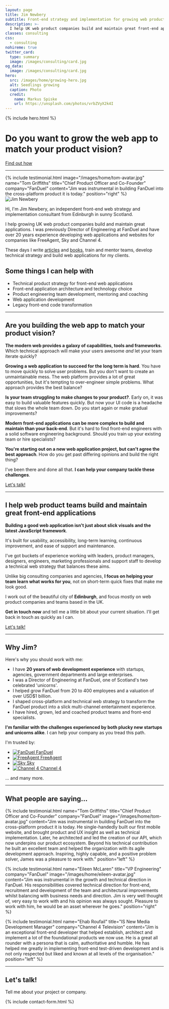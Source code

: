 ```yaml
---
layout: page
title: Jim Newbery
subtitle: Front-end strategy and implementation for growing web products
description: >-
  I help UK web product companies build and maintain great front-end applications
classes: consulting
css:
  - consulting
nohireme: true
twitter_card:
  type: summary
  image: /images/consulting/card.jpg
og_data:
  image: /images/consulting/card.jpg
hero:
  src: /images/home/growing-hero.jpg
  alt: Seedlings growing
  caption: Photo
  credit:
    name: Markus Spiske
    url: https://unsplash.com/photos/vrbZVyX2k4I
---
```


{% include hero.html %}

# Do you want to grow the web app to match your product vision?

<div class="align-center mtb">
  <a href="#are-you-building-the-web-app-to-match-your-product-vision" class="button button--secondary button--wide">Find out how</a>
</div>

---

<div class="mtb2">
  {% include testimonial.html
    image="/images/home/tom-avatar.jpg"
    name="Tom Griffiths"
    title="Chief Product Officer and Co-Founder"
    company="FanDuel"
    content="Jim was instrumental in building FanDuel into the cross-platform product it is today."
    position="right"
  %}
</div>

<div class="panel panel--media mtb">
  <div class="panel--media__image">
    <img class="avatar avatar--small" src="/images/main/avatar.jpg" alt="Jim Newbery">
  </div>
  <div class="panel--media__content">
    <p class="mt0 intro">Hi, I'm Jim Newbery, an independent front-end web strategy and implementation consultant from Edinburgh in sunny Scotland.</p>
    <p>I help growing UK web product companies build and maintain great applications. I was previously Director of Engineering at FanDuel and have over 20 years experience developing web applications and websites for companies like FreeAgent, Sky and Channel 4.</p>
    <p>These days I write <a href="/articles/">articles</a> and <a href="/automated-responsive-design-testing/">books</a>, train and mentor teams, develop technical strategy and build web applications for my clients.</p>
  </div>
</div>

## Some things I can help with

* Technical product strategy for front-end web applications
* Front-end application architecture and technology choice
* Product engineering team development, mentoring and coaching
* Web application development
* Legacy front-end code transformation

---

## Are you building the web app to match your product vision?

__The modern web provides a galaxy of capabilities, tools and frameworks__. Which technical approach will make your users awesome _and_ let your team iterate quickly?

__Growing a web application to succeed for the long term is hard__. You have to move quickly to solve user problems. But you don't want to create an unmaintainable mess. The web platform provides a lot of great opportunities, but it's tempting to over-engineer simple problems. What approach provides the best balance?

__Is your team struggling to make changes to your product?__. Early on, it was easy to build valuable features quickly. But now your UI code is a headache that slows the whole team down. Do you start again or make gradual improvements?

__Modern front-end applications can be more complex to build and maintain than your back-end__. But it's hard to find front-end engineers with a solid software engineering background. Should you train up your existing team or hire specialists?

__You're starting out on a new web application project, but can't agree the best approach__. How do you get past differing opinions and build the right thing?

I've been there and done all that. __I can help your company tackle these challenges__.

<div class="align-center mtb">
  <a class="button button--secondary button--wide" href="#lets-talk">Let's talk!</a>
</div>

---

## I help web product teams build and maintain great front-end applications

__Building a good web application isn't just about slick visuals and the latest JavaScript framework__.

It's built for usability, accessibility, long-term learning, continuous improvement, and ease of support and maintenance.

I've got buckets of experience working with leaders, product managers, designers, engineers, marketing professionals and support staff to develop a technical web strategy that balances these aims.

Unlike big consulting companies and agencies, __I focus on helping your team learn what works for you__, not on short-term quick fixes that make me look good.

I work out of the beautiful city of __Edinburgh__, and focus mostly on web product companies and teams based in the UK.

__Get in touch now__ and tell me a little bit about your current situation. I'll get back in touch as quickly as I can.

<div class="align-center mtb">
  <a class="button button--secondary button--wide" href="#lets-talk">Let's talk!</a>
</div>

---

## Why Jim?

Here's why you should work with me:

* I have __20 years of web development experience__ with startups, agencies, government departments and large enterprises.
* I was a Director of Engineering at FanDuel, one of Scotland's two celebrated 'unicorns'.
* I helped grow FanDuel from 20 to 400 employees and a valuation of over USD$1 billion.
* I shaped cross-platform and technical web strategy to transform the FanDuel product into a slick multi-channel entertainment experience.
* I have hired, grown, led and coached product teams and front-end specialists.

__I'm familiar with the challenges experienced by both plucky new startups and unicorns alike__. I can help your company as you tread this path.

I'm trusted by:

<div class="clients">
  <ul class="clients-list">
    <li class="clients-list__item">
      <a href="https://www.fanduel.com" class="clients-list__link" title="FanDuel">
        <img src="/images/consulting/fanduel.svg" class="clients-list__logo" alt="FanDuel" />
        <span class="clients-list__label">FanDuel</span>
      </a>
    </li>
    <li class="clients-list__item">
      <a href="https://www.freeagent.com" class="clients-list__link" title="FreeAgent">
        <img src="/images/consulting/freeagent.svg" class="clients-list__logo" alt="FreeAgent" />
        <span class="clients-list__label">FreeAgent</span>
      </a>
    </li>
    <li class="clients-list__item">
      <a href="https://www.sky.com" class="clients-list__link" title="Sky">
        <img src="/images/consulting/sky.svg" class="clients-list__logo" alt="Sky" />
        <span class="clients-list__label">Sky</span>
      </a>
    </li>
    <li class="clients-list__item">
      <a href="http://www.channel4.com/" class="clients-list__link" title="Channel 4">
        <img src="/images/consulting/channel4.svg" class="clients-list__logo" alt="Channel 4" />
        <span class="clients-list__label">Channel 4</span>
      </a>
    </li>
  </ul>
</div>

... and many more.

---

## What people are saying...

{% include testimonial.html
  name="Tom Griffiths"
  title="Chief Product Officer and Co-Founder"
  company="FanDuel"
  image="/images/home/tom-avatar.jpg"
  content="Jim was instrumental in building FanDuel into the cross-platform product it is today. He single-handedly built our first mobile website, and brought product and UX insight as well as technical implementation. Later, he architected and led the creation of our API, which now underpins our product ecosystem. Beyond his technical contribution he built an excellent team and helped the organization with its agile development approach. Inspiring, highly capable, and a positive problem solver, James was a pleasure to work with."
  position="left"
%}

{% include testimonial.html
  name="Eileen McLaren"
  title="VP Engineering"
  company="FanDuel"
  image="/images/home/eileen-avatar.jpg"
  content="Jim was instrumental in the growth and technical direction in FanDuel. His responsibilities covered technical direction for front-end, recruitment and development of the team and architectural improvements whilst balancing with business needs and direction. Jim is very well thought of, very easy to work with and his opinion was always sought. Pleasure to work with him, he would be an asset wherever he goes."
  position="right"
%}

{% include testimonial.html
  name="Ehab Roufail"
  title="IS New Media Development Manager"
  company="Channel 4 Television"
  content="Jim is an exceptional front-end developer that helped establish, architect and implement a lot of the foundational products we now use. He is a great all rounder with a persona that is calm, authoritative and humble. He has helped me greatly in implementing front-end test-driven development and is not only respected but liked and known at all levels of the organisation."
  position="left"
%}

---

## Let's talk!

Tell me about your project or company.

{% include contact-form.html %}
